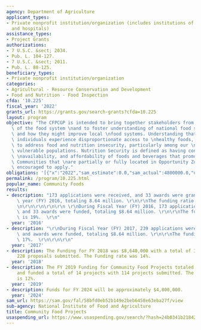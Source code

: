 ```yaml
---
agency: Department of Agriculture
applicant_types:
- Private nonprofit institution/organization (includes institutions of higher education
  and hospitals)
assistance_types:
- Project Grants
authorizations:
- 7 U.S.C. &sect; 2034.
- Pub. L. 104-127.
- 7 U.S.C. &sect; 2011.
- Pub. L. 88-125.
beneficiary_types:
- Private nonprofit institution/organization
categories:
- Agricultural - Resource Conservation and Development
- Food and Nutrition - Food Inspection
cfda: '10.225'
fiscal_year: '2022'
grants_url: https://grants.gov/search-grants?cfda=10.225
layout: program
objective: "The CFPCGP is intended to bring together stakeholders from distinct parts\
  \ of the food system \nand to foster understanding of national food security trends\
  \ and how they might improve local \nfood systems. Understanding that low-income\
  \ individuals experience disproportionate access to \nhealthy foods, projects are\
  \ to address food and nutrition insecurity, particularly among our \nnation’s most\
  \ vulnerable populations. Nutrition Security is defined as having consistent access,\
  \ \navailability, and affordability of foods and beverages that promote well-being.\
  \ Communities that \nare partially or fully located in Opportunity Zones are particularly\
  \ encouraged to apply."
obligations: '[{"x":"2022","sam_estimate":0.0,"sam_actual":4800000.0,"usa_spending_actual":4263549.32},{"x":"2023","sam_estimate":4800000.0,"sam_actual":0.0,"usa_spending_actual":18824918.07},{"x":"2024","sam_estimate":4800000.0,"sam_actual":0.0,"usa_spending_actual":4640956.75}]'
permalink: /program/10.225.html
popular_name: Community Foods
results:
- description: "173 applications were received, and 33 awards were granted in fiscal\
    \ year (FY) 2016, totaling 8.64 million. \r\n\r\nThe funding ratio is 19%.  \r\
    \n\r\n\r\n\r\n\r\n \r\nDuring Fiscal Year (FY) 2016, 173 applications were received,\
    \ and 33 awards were funded, totaling $8.64 million. \r\n\r\nThe funding ratio\
    \ is 19%.  \r\n"
  year: '2016'
- description: "\r\nDuring Fiscal Year (FY) 2017, 239 applications were received,\
    \ and awards were funded, totaling $8.64 million. \r\n\r\nThe funding ratio is\
    \ 17%.  \r\n\r\n\r\n"
  year: '2017'
- description: The Funding for FY 2018 was $8,640,000 with a total of 33 awards, and
    228 proposals submitted. The Funding rate was 14%.
  year: '2018'
- description: The FY 2019 Funding for Community Food Projects totaled $3,840,000
    and funded a total of 14 projects with 114 projects submitted. The funding rate
    is 12%.
  year: '2019'
- description: Funds for FY 2024 will be approximately $4,800,000.
  year: '2024'
sam_url: https://sam.gov/fal/58bfd0eb52b149e2beb6458e63eba27f/view
sub-agency: National Institute of Food and Agriculture
title: Community Food Projects
usaspending_url: https://www.usaspending.gov/search/?hash=24b0341b2184254fdfaafac527d573ca
---
```

